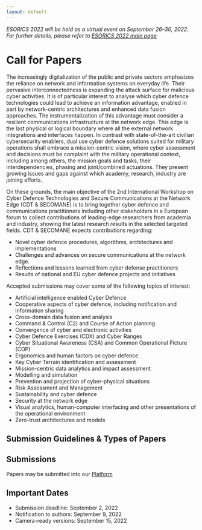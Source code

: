 ```yaml
---
layout: default
---
```

*ESORICS 2022 will be held as a virtual event on September 26–30, 2022. For further details, please refer to [ESORICS 2022 main page](https://esorics2022.compute.dtu.dk)*
# Call for Papers

The increasingly digitalization of the public and private sectors emphasizes the reliance on
network and information systems on everyday life. Their pervasive interconnectedness is expanding the attack surface for malicious cyber activities. It is of particular interest to analyse which cyber defence technologies could lead to achieve an information advantage, enabled in part by network-centric architectures and enhanced data fusion approaches. The instrumentalization of this advantage must consider a resilient communications infrastructure at the network edge. This edge is the last physical or logical boundary where all the external network integrations and interfaces happen. In contrast with state-of-the-art civilian cybersecurity enablers, dual use cyber defence solutions suited for military operations shall embrace a mission-centric vision, where cyber assessment and decisions must be complaint with the military operational context, including among others, the mission goals and tasks, their interdependencies, phasing and joint/combined actuations. They present growing issues and gaps against which academy, research, industry are joining efforts. 

On these grounds, the main objective of the 2nd International Workshop on Cyber Defence Technologies and Secure Communications at the Network Edge (CDT & SECOMANE) is to bring together cyber defence and communications practitioners including other stakeholders in a European forum to collect contributions of leading-edge researchers from academia and industry, showing the latest research results in the selected targeted fields. CDT & SECOMANE expects contributions regarding:

- Novel cyber defence procedures, algorithms, architectures and implementations
- Challenges and advances on secure communications at the network edge.
- Reflections and lessons learned from cyber defense practitioners
- Results of national and EU cyber defence projects and initiatives

Accepted submissions may cover some of the following topics of interest:
* Artificial intelligence enabled Cyber Defence
* Cooperative aspects of cyber defence, including notification and information sharing
* Cross-domain data fusion and analysis
* Command & Control (C2) and Course of Action planning
* Convergence of cyber and electronic activities
* Cyber Defence Exercises (CDX) and Cyber Ranges
* Cyber Situational Awareness (CSA) and Common Operational Picture (COP)
* Ergonomics and human factors on cyber defence
* Key Cyber Terrain identification and assessment
* Mission-centric data analytics and impact assessment
* Modelling and simulation
* Prevention and projection of cyber-physical situations
* Risk Assessment and Management
* Sustainability and cyber defence
* Security at the network edge
* Visual analytics, human-computer interfacing and other presentations of the operational
environment
* Zero-trust architectures and models

## Submission Guidelines & Types of Papers

## Submissions
Papers may be submitted into our [Platform](https://easychair.org/cfp/cdt_secomane2022)

## Important Dates
* Submission deadline: September 2, 2022
* Notification to authors: September 9, 2022
* Camera-ready versions: September 15, 2022
